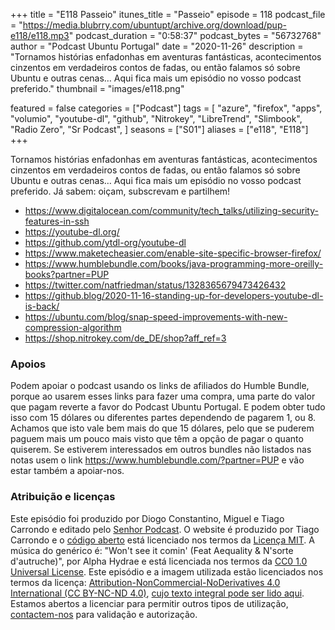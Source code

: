 +++
title = "E118 Passeio"
itunes_title = "Passeio"
episode = 118
podcast_file = "https://media.blubrry.com/ubuntupt/archive.org/download/pup-e118/e118.mp3"
podcast_duration = "0:58:37"
podcast_bytes = "56732768"
author = "Podcast Ubuntu Portugal"
date = "2020-11-26"
description = "Tornamos histórias enfadonhas em aventuras fantásticas, acontecimentos cinzentos em verdadeiros contos de fadas, ou então falamos só sobre Ubuntu e outras cenas… Aqui fica mais um episódio no vosso podcast preferido."
thumbnail = "images/e118.png"

featured = false
categories = ["Podcast"]
tags = [
  "azure",
  "firefox",
  "apps",
  "volumio",
  "youtube-dl",
  "github",
  "Nitrokey",
  "LibreTrend",
  "Slimbook",
  "Radio Zero",
  "Sr Podcast",
]
seasons = ["S01"]
aliases = ["e118", "E118"]
+++

Tornamos histórias enfadonhas em aventuras fantásticas, acontecimentos cinzentos em verdadeiros contos de fadas, ou então falamos só sobre Ubuntu e outras cenas… Aqui fica mais um episódio no vosso podcast preferido.
Já sabem: oiçam, subscrevam e partilhem!

* https://www.digitalocean.com/community/tech_talks/utilizing-security-features-in-ssh
* https://youtube-dl.org/
* https://github.com/ytdl-org/youtube-dl
* https://www.maketecheasier.com/enable-site-specific-browser-firefox/
* https://www.humblebundle.com/books/java-programming-more-oreilly-books?partner=PUP
* https://twitter.com/natfriedman/status/1328365679473426432
* https://github.blog/2020-11-16-standing-up-for-developers-youtube-dl-is-back/
* https://ubuntu.com/blog/snap-speed-improvements-with-new-compression-algorithm
* https://shop.nitrokey.com/de_DE/shop?aff_ref=3



### Apoios
Podem apoiar o podcast usando os links de afiliados do Humble Bundle, porque ao usarem esses links para fazer uma compra, uma parte do valor que pagam reverte a favor do Podcast Ubuntu Portugal.
E podem obter tudo isso com 15 dólares ou diferentes partes dependendo de pagarem 1, ou 8.
Achamos que isto vale bem mais do que 15 dólares, pelo que se puderem paguem mais um pouco mais visto que têm a opção de pagar o quanto quiserem.
Se estiverem interessados em outros bundles não listados nas notas usem o link https://www.humblebundle.com/?partner=PUP e vão estar também a apoiar-nos.

### Atribuição e licenças
Este episódio foi produzido por Diogo Constantino, Miguel e Tiago Carrondo e editado pelo [Senhor Podcast](https://senhorpodcast.pt/).
O website é produzido por Tiago Carrondo e o [código aberto](https://gitlab.com/podcastubuntuportugal/website) está licenciado nos termos da [Licença MIT](https://gitlab.com/podcastubuntuportugal/website/main/LICENSE).
A música do genérico é: "Won't see it comin' (Feat Aequality & N'sorte d'autruche)", por Alpha Hydrae e está licenciada nos termos da [CC0 1.0 Universal License](https://creativecommons.org/publicdomain/zero/1.0/).
Este episódio e a imagem utilizada estão licenciados nos termos da licença: [Attribution-NonCommercial-NoDerivatives 4.0 International (CC BY-NC-ND 4.0)](https://creativecommons.org/licenses/by-nc-nd/4.0/), [cujo texto integral pode ser lido aqui](https://creativecommons.org/licenses/by-nc-nd/4.0/legalcode). Estamos abertos a licenciar para permitir outros tipos de utilização, [contactem-nos](https://podcastubuntuportugal.org/contactos) para validação e autorização.

